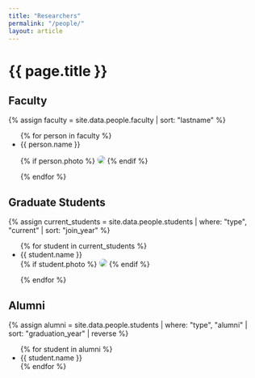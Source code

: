 ```yaml
---
title: "Researchers"
permalink: "/people/"
layout: article
---
```


<style>

.headshot {
  max-height: 300px;
  max-width: 300px;
  border-radius: 50%;
}

</style>

<h1>{{ page.title }}</h1>

## Faculty

{% assign faculty = site.data.people.faculty | sort: "lastname" %}

<ul>
{% for person in faculty %}

  <li>{{ person.name }}</li>

  {% if person.photo %}
  <img class="headshot" src="{{ person.photo }}">
  {% endif %}

{% endfor %}
</ul>

## Graduate Students

{% assign current_students = site.data.people.students | where: "type", "current" | sort: "join_year" %}

<ul>
{% for student in current_students %}

  <li>{{ student.name }}</li>
  {% if student.photo %}
  <img class="headshot" src="{{ student.photo }}">
  {% endif %}

{% endfor %}
</ul>

## Alumni

{% assign alumni = site.data.people.students | where: "type", "alumni" | sort: "graduation_year" | reverse %}

<ul>
{% for student in alumni %}
  <li>{{ student.name }}</li>
{% endfor %}
</ul>

<!--
* Haley MacLeod (PhD, 2018 — Facebook)
* Shayan Khokar (BS, 2018 — Amazon)
* Anna Baglione (MS, 2018 — U. of Virginia)

* Leslie S. Liu (Post-Doctoral Fellow, 2017 – Motorola)

* Shuo Yang (PhD, 2017 – Amobee)
* Phillip Odom (PhD, 2017 – Georgia Tech)
* Majdah Alshehri (PhD Student)
* Annu Prabhakar (PhD Student)
* Christopher Schaefbauer (PhD, 2016 – Amazon)
* Swaminathan Ananthanarayan (PhD, 2015 – U. of Oldenburg)
* Danish U. Khan (PhD, 2013 – Informatica)

* Kimberly Oakes (MS, 2015)

* Allison Brown (PhD Student)
* Halley Profita (PhD Student)
* Gerald Pulver (PhD Student)

* Tuong An (Amy) Le (BS, 2014)
* Noelle Beaujon (BS Student)
* Mackenzie Miller (BS Student)
* Maryam Gooyabadi (BS, 2010)
* Alice Chien (BS, 2015 – Deloitte Digital)
* Miranda Sheh (BS, 2015 – Ambi Labs)
* Nate Lapinski (BS, 2014 – SpotXchange)
* Sara Zhang (BS Student)
* Erin Leonhard (BS Student)
-->
